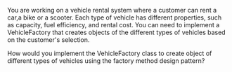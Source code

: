You are working on a vehicle rental system where a customer can rent a car,a bike or a scooter.
Each type of vehicle has different properties, such as capacity, fuel efficiency, and rental cost. 
You can need to implement a VehicleFactory that creates objects of the different types of vehicles
based on the customer's selection.

How would you implement the VehicleFactory class to create object of different types of vehicles
using the factory method design pattern?